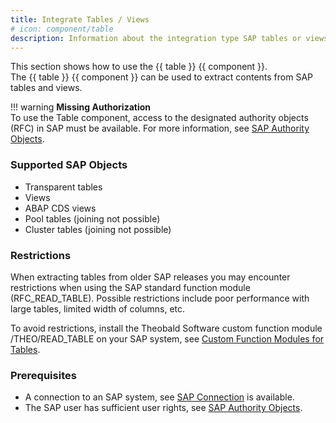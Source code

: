 ```yaml
---
title: Integrate Tables / Views
# icon: component/table
description: Information about the integration type SAP tables or views
---
```


This section shows how to use the {{ table }} {{ component }}.<br>
The {{ table }} {{ component }} can be used to extract contents from SAP tables and views.

!!! warning 
	**Missing Authorization**<br>
    To use the Table component, access to the designated authority objects (RFC) in SAP must be available.
    For more information, see [SAP Authority Objects](../setup-in-sap/sap-authority-object.md/#table).

### Supported SAP Objects 
- Transparent tables
- Views
- ABAP CDS views
- Pool tables (joining not possible)
- Cluster tables (joining not possible)

### Restrictions 

When extracting tables from older SAP releases you may encounter restrictions when using the SAP standard function module (RFC_READ_TABLE). 
Possible restrictions include poor performance with large tables, limited width of columns, etc.

To avoid restrictions, install the Theobald Software custom function module /THEO/READ_TABLE on your SAP system, see [Custom Function Modules for Tables](../setup-in-sap/custom-function-module-for-table-extraction.md).

### Prerequisites

- A connection to an SAP system, see [SAP Connection](../sap-connection/index.md) is available.
- The SAP user has sufficient user rights, see [SAP Authority Objects](../setup-in-sap/sap-authority-object.md/#table).
